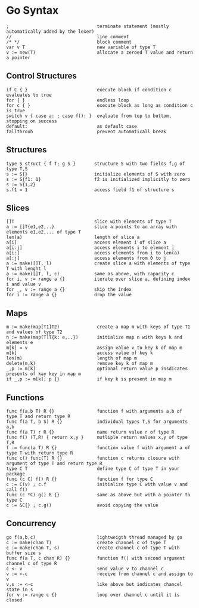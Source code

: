 
# Go Syntax

    ;                                 terminate statement (mostly automatically added by the lexer)
    //                                line comment
    /* */                             block comment
    var v T                           new variable of type T
    v := new(T)                       allocate a zeroed T value and return a pointer

## Control Structures

    if C { }                          execute block if condition c evaluates to true    
    for { }                           endless loop
    for c { }                         execute block as long as condition c is true
    switch v { case a: ; case f(): }  evaluate from top to buttom, stopping on success
    default:                          as default case
    fallthrouh                        prevent automaticall break


## Structures

    type S struct { f T; g S }       structure S with two fields f,g of type T,S
    s := S{}                         initialize elements of S with zero  
    s := S{f1: 1}                    f2 is initialized implicitly to zero
    s := S{1,2}
    s.f1 = 1                         access field f1 of structure s  

## Slices

    []T                              slice with elements of type T
    a := []T{e1,e2,..}               slice a points to an array with elements e1,e2,... of type T
    len(a)                           length of slice a
    a[i]                             access element i of slice a
    a[i:j]                           access elements i to element j
    a[i:]                            access elements from i to len(a)
    a[:j]                            access elements from 0 to j
    a := make([]T, l)                create slice a with elements of type T with lenght l 
    a := make([]T, l, c)             same as above, with capacity c
    for i, v := range a {}           iterate over slice a, defining index i and value v 
    for _, v := range a {}           skip the index
    for i := range a {}              drop the value 

## Maps

    m := make(map[T1]T2)              create a map m with keys of type T1 and values of type T2
    n := make(map[T]T{k: e,..})       initialize map n with keys k and elements e     
    m[k] = v                          assign value v to key k of map m
    m[k]                              access value of key k
    len(m)                            length of map m
    delete(m,k)                       remove key k of map m
    _,p := m[k]                       optional return value p insdicates presents of kay key in map m
    if _,p := m[k]; p {}              if key k is present in map m           

## Functions

    func f(a,b T) R {}                function f with arguments a,b of type T and return type R
    func f(a T, b S) R {}             individual types T,S for arguments a,b
    func f(a T) r R {}                name return value r of type R
    func f() (T,R) { return x,y }     mutliple return values x,y of type T,R
    f := func(a T) R {}               function value f with argument a of type T with return type R
    func c() func(T) R {}             function c returns closure with argument of type T and return type R
    type C T                          define type C of type T in your package
    func (c C) f() R {}               function f for type C
    c := C(v) ; c.f                   initialize type C with value v and call f()                   
    func (c *C) g() R {}              same as above but with a pointer to type C        
    c := &C{} ; c.g()                 avoid copying the value

## Concurrency 

    go f(a,b,c)                       lightweigth thread managed by go
    c := make(chan T)                 create channel c of type T
    c := make(chan T, s)              create channel c of type T with buffer size s
    func f(a T, c chan R) {}          function f() with second argument channel c of type R
    c <- v                            send value v to channel c
    v := <-c                          receive from channel c and assign to v
    v,s := <-c                        like above but indicates chancel state in s
    for v := range c {}               loop over channel c until it is closed



